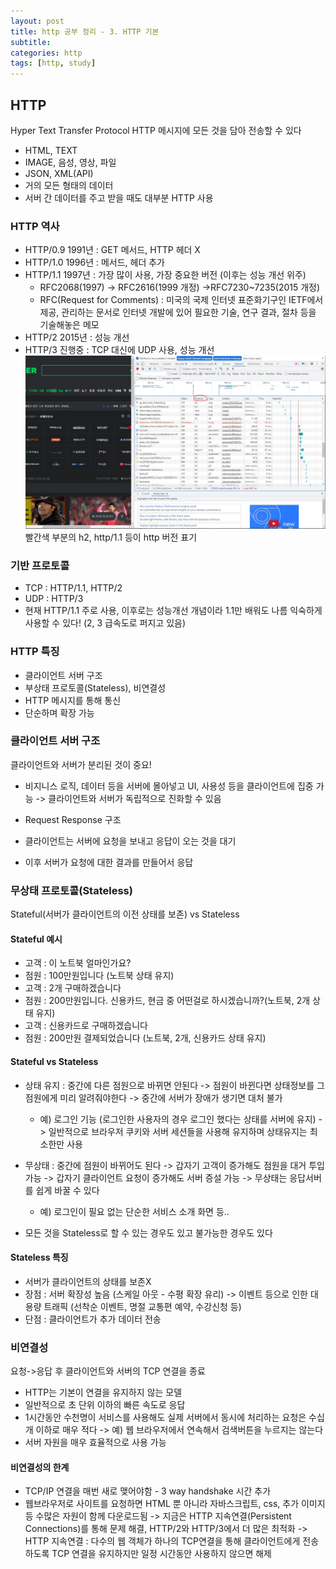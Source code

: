 ```yaml
---
layout: post
title: http 공부 정리 - 3. HTTP 기본
subtitle: 
categories: http
tags: [http, study]
---
```


## HTTP
Hyper Text Transfer Protocol
HTTP 메시지에 모든 것을 담아 전송할 수 있다

- HTML, TEXT
- IMAGE, 음성, 영상, 파일
- JSON, XML(API)
- 거의 모든 형태의 데이터
- 서버 간 데이터를 주고 받을 때도 대부분 HTTP 사용

### HTTP 역사
- HTTP/0.9 1991년 : GET 메서드, HTTP 헤더 X
- HTTP/1.0 1996년 : 메서드, 헤더 추가
- HTTP/1.1 1997년 : 가장 많이 사용, 가장 중요한 버전 (이후는 성능 개선 위주)
  - RFC2068(1997) -> RFC2616(1999 개정) ->RFC7230~7235(2015 개정)
  - RFC(Request for Comments) : 미국의 국제 인터넷 표준화기구인 IETF에서 제공, 관리하는 문서로 인터넷 개발에 있어 필요한 기술, 연구 결과, 절차 등을 기술해놓은 메모
- HTTP/2 2015년 : 성능 개선
- HTTP/3 진행중 : TCP 대신에 UDP 사용, 성능 개선
![](/img/http-protocol.JPG)
빨간색 부분의 h2, http/1.1 등이 http 버전 표기


### 기반 프로토콜
- TCP : HTTP/1.1, HTTP/2
- UDP : HTTP/3
- 현재 HTTP/1.1 주로 사용, 이후로는 성능개선 개념이라 1.1만 배워도 나름 익숙하게 사용할 수 있다! (2, 3 급속도로 퍼지고 있음)

### HTTP 특징
- 클라이언트 서버 구조
- 부상태 프로토콜(Stateless), 비연결성
- HTTP 메시지를 통해 통신
- 단순하며 확장 가능

### 클라이언트 서버 구조
클라이언트와 서버가 분리된 것이 중요!
- 비지니스 로직, 데이터 등을 서버에 몰아넣고 UI, 사용성 등을 클라이언트에 집중 가능
 -> 클라이언트와 서버가 독립적으로 진화할 수 있음

- Request Response 구조
- 클라이언트는 서버에 요청을 보내고 응답이 오는 것을 대기
- 이후 서버가 요청에 대한 결과를 만들어서 응답

### 무상태 프로토콜(Stateless)
Stateful(서버가 클라이언트의 이전 상태를 보존) vs Stateless

#### Stateful 예시
 - 고객 : 이 노트북 얼마인가요?
 - 점원 : 100만원입니다 (노트북 상태 유지)
 - 고객 : 2개 구매하겠습니다
 - 점원 : 200만원입니다. 신용카드, 현금 중 어떤걸로 하시겠습니까?(노트북, 2개 상태 유지)
 - 고객 : 신용카드로 구매하겠습니다
 - 점원 : 200만원 결제되었습니다 (노트북, 2개, 신용카드 상태 유지)

#### Stateful vs Stateless
- 상태 유지 : 중간에 다른 점원으로 바뀌면 안된다
 -> 점원이 바뀐다면 상태정보를 그 점원에게 미리 알려줘야한다
 -> 중간에 서버가 장애가 생기면 대처 불가
    - 예) 로그인 기능 (로그인한 사용자의 경우 로그인 했다는 상태를 서버에 유지)
      -> 일반적으로 브라우저 쿠키와 서버 세션들을 사용해 유지하며 상태유지는 최소한만 사용
- 무상태 : 중간에 점원이 바뀌어도 된다
 -> 갑자기 고객이 증가해도 점원을 대거 투입 가능
 -> 갑자기 클라이언트 요청이 증가해도 서버 증설 가능
 -> 무상태는 응답서버를 쉽게 바꿀 수 있다
    - 예) 로그인이 필요 없는 단순한 서비스 소개 화면 등..

- 모든 것을 Stateless로 할 수 있는 경우도 있고 불가능한 경우도 있다

#### Stateless 특징
- 서버가 클라이언트의 상태를 보존X
- 장점 : 서버 확장성 높음 (스케일 아웃 - 수평 확장 유리)
  -> 이벤트 등으로 인한 대용량 트래픽 (선착순 이벤트, 명절 교통편 예약, 수강신청 등)
- 단점 : 클라이언트가 추가 데이터 전송

### 비연결성
요청->응답 후 클라이언트와 서버의 TCP 연결을 종료
- HTTP는 기본이 연결을 유지하지 않는 모델
- 일반적으로 초 단위 이하의 빠른 속도로 응답
- 1시간동안 수천명이 서비스를 사용해도 실제 서버에서 동시에 처리하는 요청은 수십개 이하로 매우 적다
  -> 예) 웹 브라우저에서 연속해서 검색버튼을 누르지는 않는다
- 서버 자원을 매우 효율적으로 사용 가능

#### 비연결성의 한계
- TCP/IP 연결을 매번 새로 맺어야함 - 3 way handshake 시간 추가
- 웹브라우저로 사이트를 요청하면 HTML 뿐 아니라 자바스크립트, css, 추가 이미지 등 수많은 자원이 함께 다운로드됨
  -> 지금은 HTTP 지속연결(Persistent Connections)를 통해 문제 해결, HTTP/2와 HTTP/3에서 더 많은 최적화
  -> HTTP 지속연결 : 다수의 웹 객체가 하나의 TCP연결을 통해 클라이언트에게 전송하도록 TCP 연결을 유지하지만 일정 시간동안 사용하지 않으면 해제